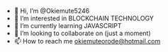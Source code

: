 - 👋 Hi, I’m @Okiemute5246
- 👀 I’m interested in BLOCKCHAIN TECHNOLOGY
- 🌱 I’m currently learning JAVASCRIPT
- 💞️ I’m looking to collaborate on (just a moment)
- 📫 How to reach me okiemuteorode@hotmail.com

<!---
Okiemute5246/Okiemute5246 is a ✨ special ✨ repository because its `README.md` (this file) appears on your GitHub profile.
You can click the Preview link to take a look at your changes.
--->
